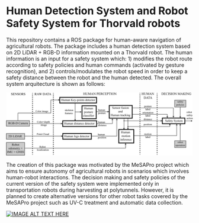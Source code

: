 # Human Detection System and Robot Safety System for Thorvald robots

This repository contains a ROS package for human-aware navigation of agricultural robots. The package includes a human detection system based on 2D LiDAR + RGB-D information mounted on a Thorvald robot. The human information is an input for a safety system which: 1) modifies the robot route according to safety policies and human commands (activated by gesture recognition), and 2) controls/modulates the robot speed in order to keep a safety distance between the robot and the human detected. The overall system arquitecture is shown as follows:

![Overall_system](/Human_perception_and_safety_system.png)

The creation of this package was motivated by the MeSAPro project which aims to ensure autonomy of agricultural robots in scenarios which involves human-robot interactions. The decision making and safety policies of the current version of the safety system were implemented only in transportation robots during harvesting at polytunnels. However, it is planned to create alternative versions for other robot tasks covered by the MeSAPro project such as UV-C treatment and automatic data collection.

[![IMAGE ALT TEXT HERE](https://img.youtube.com/vi/U68gQpjClaIE/0.jpg)](https://youtu.be/U68gQpjClaI)
